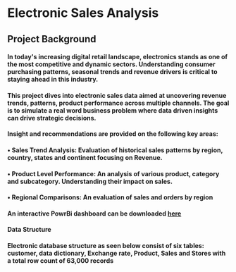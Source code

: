 # Electronic Sales Analysis

## Project Background

#### In today's increasing digital retail landscape, electronics stands as one of the most competitive and dynamic sectors. Understanding consumer purchasing patterns, seasonal trends and revenue drivers is critical to staying ahead in this industry.

#### This project dives into electronic sales data aimed at uncovering revenue trends, patterns, product performance across multiple channels. The goal is to simulate a real word business problem where data driven insights can drive strategic decisions.

#### Insight and recommendations are provided on the following key areas:

#### • Sales Trend Analysis: Evaluation of historical sales patterns by region, country, states and continent focusing on Revenue.
#### • Product Level Performance: An analysis of various product, category and subcategory. Understanding their impact on sales.
#### • Regional Comparisons: An evaluation of sales and orders by region

#### An interactive PowrBi dashboard can be downloaded [here](https://microsoft)

#### Data Structure

#### Electronic database structure as seen below consist of six tables: customer, data dictionary, Exchange rate, Product, Sales and Stores with a total row count of 63,000 records
